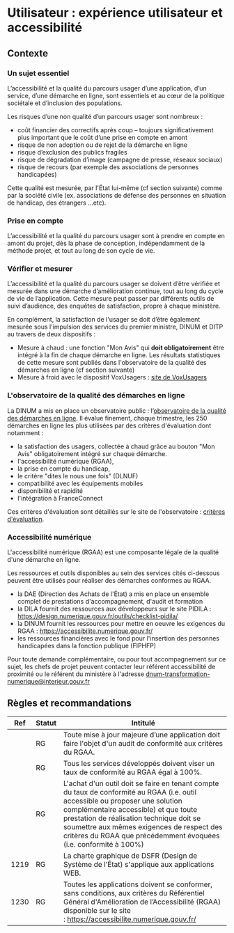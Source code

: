 # Utilisateur : expérience utilisateur et accessibilité

  
## Contexte  
  
### Un sujet essentiel
L’accessibilité et la qualité du parcours usager d’une application, d’un service, d’une démarche en ligne, sont essentiels et au cœur de la politique sociétale et d’inclusion des populations.

Les risques d’une non qualité d’un parcours usager sont nombreux :
- coût financier des correctifs après coup – toujours significativement plus important que le coût d’une prise en compte en amont
- risque de non adoption ou de rejet de la démarche en ligne
- risque d’exclusion des publics fragiles
- risque de dégradation d’image (campagne de presse, réseaux sociaux)
- risque de recours (par exemple des associations de personnes handicapées)

Cette qualité est mesurée, par l'État lui-même (cf section suivante) comme par la société civile (ex.  associations de défense des personnes en situation de handicap, des étrangers ...etc).

### Prise en compte
L’accessibilité et la qualité du parcours usager sont à prendre en compte en amont du projet, dès la phase de conception, indépendamment de la méthode projet,  et tout au long de son cycle de vie. 


### Vérifier et mesurer

L’accessibilité et la qualité du parcours usager se doivent d’être vérifiée et mesurée dans une démarche d’amélioration continue, tout au long du cycle de vie de l’application. Cette mesure peut passer par différents outils de suivi d’audience, des enquêtes de satisfaction, propre à chaque ministère.

En complément, la satisfaction de l'usager se doit d’être  également mesurée sous l'impulsion des services du premier ministre, DINUM et DITP au travers de deux dispositifs :
- Mesure à chaud : une fonction "Mon Avis" qui **doit obligatoirement** être intégré à la fin de chaque démarche en ligne. Les résultats statistiques de cette mesure sont publiés dans l'observatoire de la qualité des démarches en ligne (cf section suivante)
- Mesure à froid avec le dispositif VoxUsagers : [site de VoxUsagers](https://www.plus.transformation.gouv.fr/experience/step_1)

### L'observatoire de la qualité des démarches en ligne

La DINUM a mis en place un observatoire public : l’[observatoire de la qualité des démarches en ligne](https://observatoire.numerique.gouv.fr/). Il évalue finement, chaque trimestre, les 250 démarches en ligne les plus utilisées par des critères d'évaluation dont notamment :

- la satisfaction des usagers, collectée à chaud grâce au bouton "Mon Avis" obligatoirement intégré sur chaque démarche.
- l'accessibilité numérique (RGAA),
- la prise en compte du handicap,
- le critère "dites le nous une fois" (DLNUF)
- compatibilité avec les équipements mobiles
- disponibilité et rapidité
- l'intégration à FranceConnect

Ces critères d'évaluation sont détaillés sur le site de l'observatoire : [critères d'évaluation](https://observatoire.numerique.gouv.fr/Aide/Observatoire).


### Accessibilité numérique

L'accessibilité numérique (RGAA) est une composante légale de la qualité d'une démarche en ligne. 

Les ressources et outils disponibles au sein des services cités ci-dessous peuvent être utilisés pour réaliser des démarches conformes au RGAA.	

- la DAE (Direction des Achats de l'État) a mis en place un ensemble complet de prestations d'accompagnement, d'audit et formation
- la DILA fournit des ressources aux développeurs sur le site PIDILA : <https://design.numerique.gouv.fr/outils/checklist-pidila/>
- la DINUM fournit les ressources pour mettre en oeuvre les exigences du RGAA : <https://accessibilite.numerique.gouv.fr/>
- les ressources financières avec le fond pour l'insertion des personnes handicapées dans la fonction publique (FIPHFP)

Pour toute demande complémentaire, ou pour tout accompagnement sur ce  sujet, les chefs de projet peuvent contacter leur référent accessibilité  de proximité ou le référent du ministère à l'adresse <dnum-transformation-numerique@interieur.gouv.fr>


## Règles et recommandations  

| Ref | Statut | Intitulé |
|-----|--------|----------|
||RG|Toute mise à jour majeure d’une application doit faire l'objet d'un audit de conformité  aux critères du RGAA. |
||RG|Tous les services développés doivent viser un taux de  conformité au RGAA égal à 100%.|
||RG|L'achat d'un outil doit se faire en tenant compte du taux de conformité  au RGAA (i.e. outil accessible ou proposer une solution complémentaire  accessible) et que toute prestation de réalisation technique doit se  soumettre aux mêmes exigences de respect des critères du RGAA que  précédemment évoquées (i.e. conformité à 100%)|
|1219|RG|La charte graphique de DSFR (Design de Système de l’État) s'applique aux applications WEB.|
|1230|RG|Toutes les applications doivent se conformer, sans conditions, aux critères du  Référentiel Général d'Amélioration de l’Accessibilité (RGAA) disponible sur le site : <https://accessibilite.numerique.gouv.fr/>|

